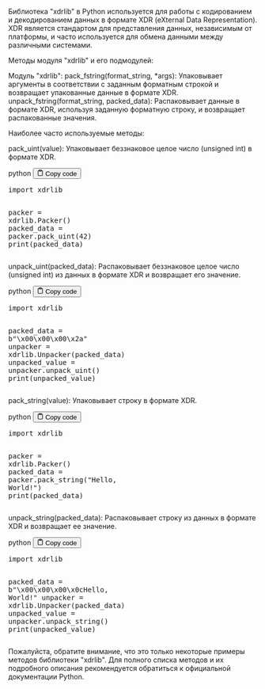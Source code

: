 <p>Библиотека "xdrlib" в Python используется для работы с кодированием и декодированием данных в формате XDR (eXternal Data Representation).
XDR является стандартом для представления данных, независимым от платформы, и часто используется для обмена данными между различными системами.</p>
<p>Методы модуля "xdrlib" и его подмодулей:</p>
<p>Модуль "xdrlib":
pack_fstring(format_string, *args): Упаковывает аргументы в соответствии с заданным форматным строкой и возвращает упакованные данные в формате XDR.
unpack_fstring(format_string, packed_data): Распаковывает данные в формате XDR, используя заданную форматную строку, и возвращает распакованные значения.</p>
<p>Наиболее часто используемые методы:</p>
<p>pack_uint(value): Упаковывает беззнаковое целое число (unsigned int) в формате XDR.</p>
<div class="code-element">
<div class="lang-line">
  <text>python</text>
  <button class="copy-button"
          id="codebd59d7da341f32754c8d58d79539617db"
          onclick="copyCode(codebd59d7da341f32754c8d58d79539617d, codebd59d7da341f32754c8d58d79539617db)">
    <svg stroke="currentColor"
         fill="none"
         stroke-width="2"
         viewBox="0 0 24 24"
         stroke-linecap="round"
         stroke-linejoin="round"
         class="h-4 w-4"
         height="1em"
         width="1em"
         xmlns="http://www.w3.org/2000/svg">
      <path d="M16 4h2a2 2 0 0 1 2 2v14a2 2 0 0 1-2 2H6a2 2 0 0 1-2-2V6a2 2 0 0 1 2-2h2"></path>
      <rect x="8" y="2" width="8" height="4" rx="1" ry="1"></rect>
    </svg>
    <text>Copy code</text>
  </button>

</div>
<div class="code" id="codebd59d7da341f32754c8d58d79539617d"><div class="highlight"><pre><span></span><span class="kn">import</span> <span class="nn">xdrlib</span>

<span class="n">packer</span> <span class="o">=</span> <span class="n">xdrlib</span><span class="o">.</span><span class="n">Packer</span><span class="p">()</span>
<span class="n">packed_data</span> <span class="o">=</span> <span class="n">packer</span><span class="o">.</span><span class="n">pack_uint</span><span class="p">(</span><span class="mi">42</span><span class="p">)</span>
<span class="nb">print</span><span class="p">(</span><span class="n">packed_data</span><span class="p">)</span>
</pre></div></div>
</div>

<p>unpack_uint(packed_data): Распаковывает беззнаковое целое число (unsigned int) из данных в формате XDR и возвращает его значение.</p>
<div class="code-element">
<div class="lang-line">
  <text>python</text>
  <button class="copy-button"
          id="code1bdf966cb602218eeaf6ceba17362deeb"
          onclick="copyCode(code1bdf966cb602218eeaf6ceba17362dee, code1bdf966cb602218eeaf6ceba17362deeb)">
    <svg stroke="currentColor"
         fill="none"
         stroke-width="2"
         viewBox="0 0 24 24"
         stroke-linecap="round"
         stroke-linejoin="round"
         class="h-4 w-4"
         height="1em"
         width="1em"
         xmlns="http://www.w3.org/2000/svg">
      <path d="M16 4h2a2 2 0 0 1 2 2v14a2 2 0 0 1-2 2H6a2 2 0 0 1-2-2V6a2 2 0 0 1 2-2h2"></path>
      <rect x="8" y="2" width="8" height="4" rx="1" ry="1"></rect>
    </svg>
    <text>Copy code</text>
  </button>

</div>
<div class="code" id="code1bdf966cb602218eeaf6ceba17362dee"><div class="highlight"><pre><span></span><span class="kn">import</span> <span class="nn">xdrlib</span>

<span class="n">packed_data</span> <span class="o">=</span> <span class="sa">b</span><span class="s2">&quot;</span><span class="se">\x00\x00\x00\x2a</span><span class="s2">&quot;</span>
<span class="n">unpacker</span> <span class="o">=</span> <span class="n">xdrlib</span><span class="o">.</span><span class="n">Unpacker</span><span class="p">(</span><span class="n">packed_data</span><span class="p">)</span>
<span class="n">unpacked_value</span> <span class="o">=</span> <span class="n">unpacker</span><span class="o">.</span><span class="n">unpack_uint</span><span class="p">()</span>
<span class="nb">print</span><span class="p">(</span><span class="n">unpacked_value</span><span class="p">)</span>
</pre></div></div>
</div>

<p>pack_string(value): Упаковывает строку в формате XDR.</p>
<div class="code-element">
<div class="lang-line">
  <text>python</text>
  <button class="copy-button"
          id="code8c466439bc1c4559f690fb072f35f3b1b"
          onclick="copyCode(code8c466439bc1c4559f690fb072f35f3b1, code8c466439bc1c4559f690fb072f35f3b1b)">
    <svg stroke="currentColor"
         fill="none"
         stroke-width="2"
         viewBox="0 0 24 24"
         stroke-linecap="round"
         stroke-linejoin="round"
         class="h-4 w-4"
         height="1em"
         width="1em"
         xmlns="http://www.w3.org/2000/svg">
      <path d="M16 4h2a2 2 0 0 1 2 2v14a2 2 0 0 1-2 2H6a2 2 0 0 1-2-2V6a2 2 0 0 1 2-2h2"></path>
      <rect x="8" y="2" width="8" height="4" rx="1" ry="1"></rect>
    </svg>
    <text>Copy code</text>
  </button>

</div>
<div class="code" id="code8c466439bc1c4559f690fb072f35f3b1"><div class="highlight"><pre><span></span><span class="kn">import</span> <span class="nn">xdrlib</span>

<span class="n">packer</span> <span class="o">=</span> <span class="n">xdrlib</span><span class="o">.</span><span class="n">Packer</span><span class="p">()</span>
<span class="n">packed_data</span> <span class="o">=</span> <span class="n">packer</span><span class="o">.</span><span class="n">pack_string</span><span class="p">(</span><span class="s2">&quot;Hello, World!&quot;</span><span class="p">)</span>
<span class="nb">print</span><span class="p">(</span><span class="n">packed_data</span><span class="p">)</span>
</pre></div></div>
</div>

<p>unpack_string(packed_data): Распаковывает строку из данных в формате XDR и возвращает ее значение.</p>
<div class="code-element">
<div class="lang-line">
  <text>python</text>
  <button class="copy-button"
          id="code9040202f7e48a392a74bac3fc3b7a694b"
          onclick="copyCode(code9040202f7e48a392a74bac3fc3b7a694, code9040202f7e48a392a74bac3fc3b7a694b)">
    <svg stroke="currentColor"
         fill="none"
         stroke-width="2"
         viewBox="0 0 24 24"
         stroke-linecap="round"
         stroke-linejoin="round"
         class="h-4 w-4"
         height="1em"
         width="1em"
         xmlns="http://www.w3.org/2000/svg">
      <path d="M16 4h2a2 2 0 0 1 2 2v14a2 2 0 0 1-2 2H6a2 2 0 0 1-2-2V6a2 2 0 0 1 2-2h2"></path>
      <rect x="8" y="2" width="8" height="4" rx="1" ry="1"></rect>
    </svg>
    <text>Copy code</text>
  </button>

</div>
<div class="code" id="code9040202f7e48a392a74bac3fc3b7a694"><div class="highlight"><pre><span></span><span class="kn">import</span> <span class="nn">xdrlib</span>

<span class="n">packed_data</span> <span class="o">=</span> <span class="sa">b</span><span class="s2">&quot;</span><span class="se">\x00\x00\x00\x0c</span><span class="s2">Hello, World!&quot;</span>
<span class="n">unpacker</span> <span class="o">=</span> <span class="n">xdrlib</span><span class="o">.</span><span class="n">Unpacker</span><span class="p">(</span><span class="n">packed_data</span><span class="p">)</span>
<span class="n">unpacked_value</span> <span class="o">=</span> <span class="n">unpacker</span><span class="o">.</span><span class="n">unpack_string</span><span class="p">()</span>
<span class="nb">print</span><span class="p">(</span><span class="n">unpacked_value</span><span class="p">)</span>
</pre></div></div>
</div>

<p>Пожалуйста, обратите внимание, что это только некоторые примеры методов библиотеки "xdrlib".
Для полного списка методов и их подробного описания рекомендуется обратиться к официальной документации Python.</p>